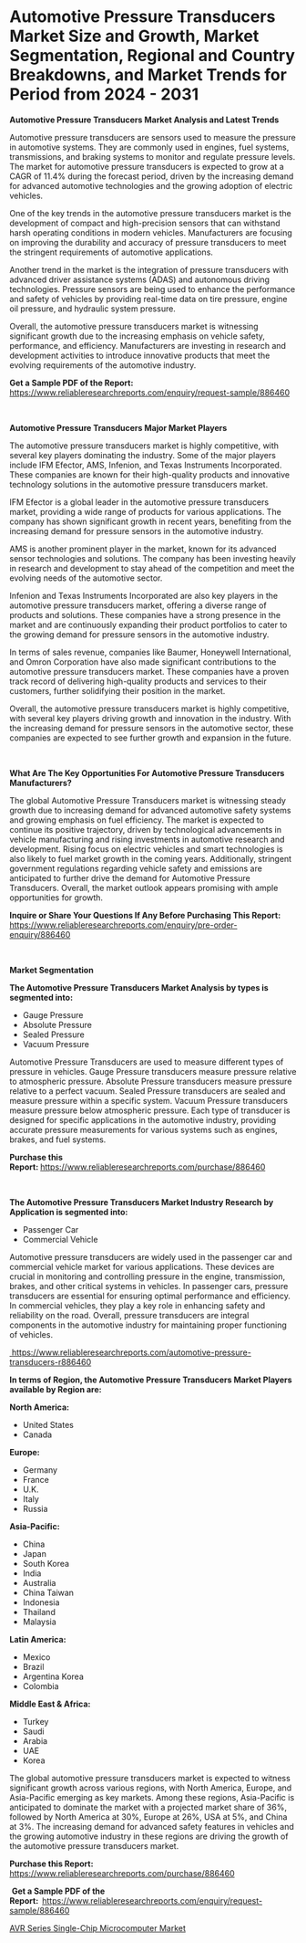 <p><h1>Automotive Pressure Transducers Market Size and Growth, Market Segmentation, Regional and Country Breakdowns, and Market Trends for Period from 2024 -  2031</h1></p><p><strong>Automotive Pressure Transducers Market Analysis and Latest Trends</strong></p>
<p><p>Automotive pressure transducers are sensors used to measure the pressure in automotive systems. They are commonly used in engines, fuel systems, transmissions, and braking systems to monitor and regulate pressure levels. The market for automotive pressure transducers is expected to grow at a CAGR of 11.4% during the forecast period, driven by the increasing demand for advanced automotive technologies and the growing adoption of electric vehicles.</p><p>One of the key trends in the automotive pressure transducers market is the development of compact and high-precision sensors that can withstand harsh operating conditions in modern vehicles. Manufacturers are focusing on improving the durability and accuracy of pressure transducers to meet the stringent requirements of automotive applications.</p><p>Another trend in the market is the integration of pressure transducers with advanced driver assistance systems (ADAS) and autonomous driving technologies. Pressure sensors are being used to enhance the performance and safety of vehicles by providing real-time data on tire pressure, engine oil pressure, and hydraulic system pressure.</p><p>Overall, the automotive pressure transducers market is witnessing significant growth due to the increasing emphasis on vehicle safety, performance, and efficiency. Manufacturers are investing in research and development activities to introduce innovative products that meet the evolving requirements of the automotive industry.</p></p>
<p><strong>Get a Sample PDF of the Report:&nbsp;</strong> <a href="https://www.reliableresearchreports.com/enquiry/request-sample/886460">https://www.reliableresearchreports.com/enquiry/request-sample/886460</a></p>
<p>&nbsp;</p>
<p><strong>Automotive Pressure Transducers Major Market Players</strong></p>
<p><p>The automotive pressure transducers market is highly competitive, with several key players dominating the industry. Some of the major players include IFM Efector, AMS, Infenion, and Texas Instruments Incorporated. These companies are known for their high-quality products and innovative technology solutions in the automotive pressure transducers market.</p><p>IFM Efector is a global leader in the automotive pressure transducers market, providing a wide range of products for various applications. The company has shown significant growth in recent years, benefiting from the increasing demand for pressure sensors in the automotive industry.</p><p>AMS is another prominent player in the market, known for its advanced sensor technologies and solutions. The company has been investing heavily in research and development to stay ahead of the competition and meet the evolving needs of the automotive sector.</p><p>Infenion and Texas Instruments Incorporated are also key players in the automotive pressure transducers market, offering a diverse range of products and solutions. These companies have a strong presence in the market and are continuously expanding their product portfolios to cater to the growing demand for pressure sensors in the automotive industry.</p><p>In terms of sales revenue, companies like Baumer, Honeywell International, and Omron Corporation have also made significant contributions to the automotive pressure transducers market. These companies have a proven track record of delivering high-quality products and services to their customers, further solidifying their position in the market.</p><p>Overall, the automotive pressure transducers market is highly competitive, with several key players driving growth and innovation in the industry. With the increasing demand for pressure sensors in the automotive sector, these companies are expected to see further growth and expansion in the future.</p></p>
<p>&nbsp;</p>
<p><strong>What Are The Key Opportunities For Automotive Pressure Transducers Manufacturers?</strong></p>
<p><p>The global Automotive Pressure Transducers market is witnessing steady growth due to increasing demand for advanced automotive safety systems and growing emphasis on fuel efficiency. The market is expected to continue its positive trajectory, driven by technological advancements in vehicle manufacturing and rising investments in automotive research and development. Rising focus on electric vehicles and smart technologies is also likely to fuel market growth in the coming years. Additionally, stringent government regulations regarding vehicle safety and emissions are anticipated to further drive the demand for Automotive Pressure Transducers. Overall, the market outlook appears promising with ample opportunities for growth.</p></p>
<p><strong>Inquire or Share Your Questions If Any Before Purchasing This Report:</strong> <a href="https://www.reliableresearchreports.com/enquiry/pre-order-enquiry/886460">https://www.reliableresearchreports.com/enquiry/pre-order-enquiry/886460</a></p>
<p>&nbsp;</p>
<p><strong>Market Segmentation</strong></p>
<p><strong>The Automotive Pressure Transducers Market Analysis by types is segmented into:</strong></p>
<p><ul><li>Gauge Pressure</li><li>Absolute Pressure</li><li>Sealed Pressure</li><li>Vacuum Pressure</li></ul></p>
<p><p>Automotive Pressure Transducers are used to measure different types of pressure in vehicles. Gauge Pressure transducers measure pressure relative to atmospheric pressure. Absolute Pressure transducers measure pressure relative to a perfect vacuum. Sealed Pressure transducers are sealed and measure pressure within a specific system. Vacuum Pressure transducers measure pressure below atmospheric pressure. Each type of transducer is designed for specific applications in the automotive industry, providing accurate pressure measurements for various systems such as engines, brakes, and fuel systems.</p></p>
<p><strong>Purchase this Report:&nbsp;</strong><a href="https://www.reliableresearchreports.com/purchase/886460">https://www.reliableresearchreports.com/purchase/886460</a></p>
<p>&nbsp;</p>
<p><strong>The Automotive Pressure Transducers Market Industry Research by Application is segmented into:</strong></p>
<p><ul><li>Passenger Car</li><li>Commercial Vehicle</li></ul></p>
<p><p>Automotive pressure transducers are widely used in the passenger car and commercial vehicle market for various applications. These devices are crucial in monitoring and controlling pressure in the engine, transmission, brakes, and other critical systems in vehicles. In passenger cars, pressure transducers are essential for ensuring optimal performance and efficiency. In commercial vehicles, they play a key role in enhancing safety and reliability on the road. Overall, pressure transducers are integral components in the automotive industry for maintaining proper functioning of vehicles.</p></p>
<p><a href="https://www.reliableresearchreports.com/automotive-pressure-transducers-r886460">&nbsp;https://www.reliableresearchreports.com/automotive-pressure-transducers-r886460</a></p>
<p><strong>In terms of Region, the Automotive Pressure Transducers Market Players available by Region are:</strong></p>
<p>
    <p> <strong> North America: </strong>
        <ul>
            <li>United States</li>
            <li>Canada</li>
        </ul>
        </p> 
    <p> <strong> Europe: </strong>
        <ul>
            <li>Germany</li>
            <li>France</li>
            <li>U.K.</li>
            <li>Italy</li>
            <li>Russia</li>
        </ul>
        </p> 
    <p> <strong> Asia-Pacific: </strong>
        <ul>
            <li>China</li>
            <li>Japan</li>
            <li>South Korea</li>
            <li>India</li>
            <li>Australia</li>
            <li>China Taiwan</li>
            <li>Indonesia</li>
            <li>Thailand</li>
            <li>Malaysia</li>
        </ul>
        </p> 
    <p> <strong> Latin America: </strong>
        <ul>
            <li>Mexico</li>
            <li>Brazil</li>
            <li>Argentina Korea</li>
            <li>Colombia</li>
        </ul>
        </p> 
    <p> <strong> Middle East & Africa: </strong>
        <ul>
            <li>Turkey</li>
            <li>Saudi</li>
            <li>Arabia</li>
            <li>UAE</li>
            <li>Korea</li>
        </ul>
    </p>
    </p>
<p><p>The global automotive pressure transducers market is expected to witness significant growth across various regions, with North America, Europe, and Asia-Pacific emerging as key markets. Among these regions, Asia-Pacific is anticipated to dominate the market with a projected market share of 36%, followed by North America at 30%, Europe at 26%, USA at 5%, and China at 3%. The increasing demand for advanced safety features in vehicles and the growing automotive industry in these regions are driving the growth of the automotive pressure transducers market.</p></p>
<p><strong>Purchase this Report: </strong><a href="https://www.reliableresearchreports.com/purchase/886460">https://www.reliableresearchreports.com/purchase/886460</a></p>
<p>&nbsp;<strong>Get a Sample PDF of the Report:&nbsp;&nbsp;</strong><a href="https://www.reliableresearchreports.com/enquiry/request-sample/886460">https://www.reliableresearchreports.com/enquiry/request-sample/886460</a></p>
<p><strong></strong></p>
<p><p><a href="https://medium.com/@alan.ball8990/navigating-the-global-avr-series-single-chip-microcomputer-market-landscape-trends-forecasts-and-80f093dcdbef">AVR Series Single-Chip Microcomputer Market</a></p></p>